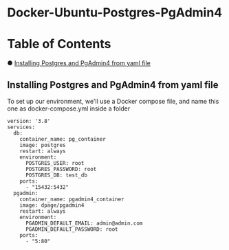 # Docker-Ubuntu-Postgres-PgAdmin4

# Table of Contents

● [Installing Postgres and PgAdmin4 from yaml file](#installingpostgres)<br/>
<!-- 
● [Installing Docker Ubuntu on Windows](#installingubuntu)<br/>
&emsp;◌ [Pull a Base Image](#pullubuntuimage)<br/>
&emsp;◌ [Create a New Linux Container](#creatinganewlinux)<br/>

## Installing Docker Ubuntu on Windows <a name="installingubuntu"></a>

### Pull a Base Image <a name="pullubuntuimage"></a>

Before creating a Linux container, you need to pull a base image from Docker’s repository. Open a PowerShell or command prompt and use the following command to pull the latest Ubuntu base image from the repository:

**_docker pull ubuntu_**

<img src="https://user-images.githubusercontent.com/69978184/146469360-95744a7c-6795-4005-a1cd-f27981eacbd2.png" width="600" height="400"/>

If you wanna remove the image just check the Image ID with docker images, and then remove it by executing the command "docker rmi <your-image-id>"</a>

**_docker rmi <your-image-id>_**

<img src="https://user-images.githubusercontent.com/69978184/146469898-142e11eb-a0b9-4cd3-810f-9aa4741cf4fa.png" width="600" height="400"/>

<img src="https://user-images.githubusercontent.com/69978184/146470340-02a0dabc-2cdf-434f-b959-57e44d60f9ab.png" width="600" height="400"/>

Using the above command will pull the latest available version of Ubuntu from the repository. If you want to pull a specific version of Ubuntu, use a tag as shown here:

**_docker pull ubuntu:18.04_**
 
<img src="https://user-images.githubusercontent.com/69978184/146472583-763510dd-3a9a-42ce-96a7-b59db6455a90.png" width="600" height="400"/>

If you want to search the repository for Ubuntu images, use search as shown below:

**_docker search ubuntu_**

To list the available images on the local computer, including information about image size, image ID, and tags:

**_docker images_**

### Create a New Linux Container <a name="creatinganewlinux"></a>

To create a new Linux container, we need the ID of the base image and the docker run command. In the command below, I’ve used the image ID for the latest version of Ubuntu in my local repository, and the bash terminal will launch once the container has started:
 
docker run -i -t cd6d8154f1e1 /bin/bash

<img src="https://user-images.githubusercontent.com/69978184/146474096-8962ea54-4629-42c8-aa0c-97edefcac4d0.png" width="600" height="400"/>

The -i and -t parameters allow the bash process to start in the container, attaches the console to the process’s standard input, output, and standard error, and allocates a pseudo-tty text-only console. Once the container has been created, you’ll be presented with a bash prompt. Type hostname and press ENTER to see the container’s Linux hostname. You can stop the container at any time by typing exit and pressing ENTER. Exiting a container stops it from running.
-->

## Installing Postgres and PgAdmin4 from yaml file <a name="installingpostgres"></a>

To set up our environment, we'll use a Docker compose file, and name this one as docker-compose.yml inside a folder

    version: '3.8'
    services:
      db:
        container_name: pg_container
        image: postgres
        restart: always
        environment:
          POSTGRES_USER: root
          POSTGRES_PASSWORD: root
          POSTGRES_DB: test_db
        ports:
          - "15432:5432"
      pgadmin:
        container_name: pgadmin4_container
        image: dpage/pgadmin4
        restart: always
        environment:
          PGADMIN_DEFAULT_EMAIL: admin@admin.com
          PGADMIN_DEFAULT_PASSWORD: root
        ports:
          - "5:80"


<!-- https://petri.com/docker-for-windows-create-a-linux-container-on-windows-10
https://stackoverflow.com/questions/69293137/how-do-i-connect-to-host-docker-internal-postgres-instance
-->

